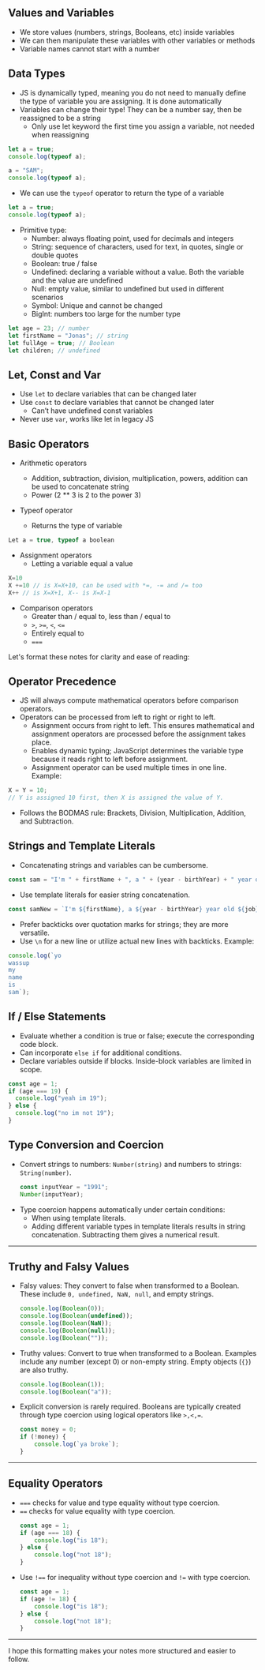 ## Values and Variables

- We store values (numbers, strings, Booleans, etc) inside variables
- We can then manipulate these variables with other variables or methods
- Variable names cannot start with a number

## Data Types

- JS is dynamically typed, meaning you do not need to manually define the type of variable you are assigning. It is done automatically
- Variables can change their type! They can be a number say, then be reassigned to be a string
	- Only use let keyword the first time you assign a variable, not needed when reassigning

```javascript
let a = true;
console.log(typeof a);

a = "SAM";
console.log(typeof a);
```

- We can use the `typeof` operator to return the type of a variable
```javascript
let a = true;
console.log(typeof a);
```

- Primitive type:
	- Number: always floating point, used for decimals and integers
	- String: sequence of characters, used for text, in quotes, single or double quotes
	- Boolean: true / false
	- Undefined: declaring a variable without a value. Both the variable and the value are undefined
	- Null: empty value, similar to undefined but used in different scenarios
	- Symbol: Unique and cannot be changed
	- BigInt: numbers too large for the number type

```javascript
let age = 23; // number
let firstName = "Jonas"; // string
let fullAge = true; // Boolean
let children; // undefined
```

## Let, Const and Var

- Use `let` to declare variables that can be changed later
- Use `const` to declare variables that cannot be changed later
	- Can’t have undefined const variables
- Never use `var`, works like let in legacy JS

## Basic Operators

- Arithmetic operators
	- Addition, subtraction, division, multiplication, powers, addition can be used to concatenate string
	- Power (2 ** 3 is 2 to the power 3)

- Typeof operator
	- Returns the type of variable 

```javascript
Let a = true, typeof a boolean
```
- Assignment operators
	- Letting a variable equal a value

```javascript
X=10
X +=10 // is X=X+10, can be used with *=, -= and /= too
X++ // is X=X+1, X-- is X=X-1
```

- Comparison operators
	- Greater than / equal to, less than / equal to
	- `>`, `>=`,   `<`, `<=`
	- Entirely equal to
	- `===`

Let's format these notes for clarity and ease of reading:

## **Operator Precedence**

- JS will always compute mathematical operators before comparison operators.
- Operators can be processed from left to right or right to left.
	- Assignment occurs from right to left. This ensures mathematical and assignment operators are processed before the assignment takes place.
	- Enables dynamic typing; JavaScript determines the variable type because it reads right to left before assignment.
	- Assignment operator can be used multiple times in one line. Example: 

```javascript
X = Y = 10; 
// Y is assigned 10 first, then X is assigned the value of Y.
```
    
- Follows the BODMAS rule: Brackets, Division, Multiplication, Addition, and Subtraction.


## **Strings and Template Literals**

- Concatenating strings and variables can be cumbersome. 

```javascript
const sam = "I'm " + firstName + ", a " + (year - birthYear) + " year old " + job;
```

- Use template literals for easier string concatenation.

```javascript
const samNew = `I'm ${firstName}, a ${year - birthYear} year old ${job}`;
```

- Prefer backticks over quotation marks for strings; they are more versatile.
- Use `\n` for a new line or utilize actual new lines with backticks. Example:

```javascript
console.log(`yo
wassup
my
name
is
sam`);
```



## **If / Else Statements**

- Evaluate whether a condition is true or false; execute the corresponding code block.
- Can incorporate `else if` for additional conditions.
- Declare variables outside if blocks. Inside-block variables are limited in scope.
```javascript
const age = 1;
if (age === 19) {
  console.log("yeah im 19");
} else {
  console.log("no im not 19");
}
```

## **Type Conversion and Coercion**

- Convert strings to numbers: `Number(string)` and numbers to strings: `String(number)`.
  ```javascript
  const inputYear = "1991";
  Number(inputYear);
  ```
- Type coercion happens automatically under certain conditions:
  - When using template literals.
  - Adding different variable types in template literals results in string concatenation. Subtracting them gives a numerical result.

---

## **Truthy and Falsy Values**

- Falsy values: They convert to false when transformed to a Boolean. These include `0, undefined, NaN, null`, and empty strings.
  ```javascript
  console.log(Boolean(0));
  console.log(Boolean(undefined));
  console.log(Boolean(NaN));
  console.log(Boolean(null));
  console.log(Boolean(""));
  ```
- Truthy values: Convert to true when transformed to a Boolean. Examples include any number (except 0) or non-empty string. Empty objects (`{}`) are also truthy.
  ```javascript
  console.log(Boolean(1));
  console.log(Boolean("a"));
  ```
- Explicit conversion is rarely required. Booleans are typically created through type coercion using logical operators like `>,<,=`.
  ```javascript
  const money = 0;
  if (!money) {
      console.log(`ya broke`);
  }
  ```

---

## **Equality Operators**

- `===` checks for value and type equality without type coercion.
- `==` checks for value equality with type coercion.
  ```javascript
  const age = 1;
  if (age === 18) {
      console.log("is 18");
  } else {
      console.log("not 18");
  }
  ```
- Use `!==` for inequality without type coercion and `!=` with type coercion.
  ```javascript
  const age = 1;
  if (age != 18) {
      console.log("is 18");
  } else {
      console.log("not 18");
  }
  ```

---

I hope this formatting makes your notes more structured and easier to follow.